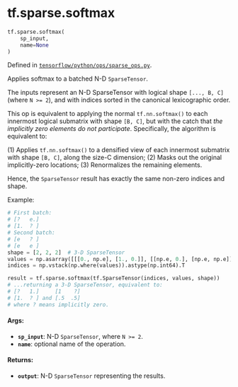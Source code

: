<div itemscope itemtype="http://developers.google.com/ReferenceObject">
<meta itemprop="name" content="tf.sparse.softmax" />
<meta itemprop="path" content="Stable" />
</div>

# tf.sparse.softmax

``` python
tf.sparse.softmax(
    sp_input,
    name=None
)
```



Defined in [`tensorflow/python/ops/sparse_ops.py`](/code/stable/tensorflow/python/ops/sparse_ops.py).

Applies softmax to a batched N-D `SparseTensor`.

The inputs represent an N-D SparseTensor with logical shape `[..., B, C]`
(where `N >= 2`), and with indices sorted in the canonical lexicographic
order.

This op is equivalent to applying the normal `tf.nn.softmax()` to each
innermost logical submatrix with shape `[B, C]`, but with the catch that *the
implicitly zero elements do not participate*.  Specifically, the algorithm is
equivalent to:

  (1) Applies `tf.nn.softmax()` to a densified view of each innermost
      submatrix with shape `[B, C]`, along the size-C dimension;
  (2) Masks out the original implicitly-zero locations;
  (3) Renormalizes the remaining elements.

Hence, the `SparseTensor` result has exactly the same non-zero indices and
shape.

Example:

```python
# First batch:
# [?   e.]
# [1.  ? ]
# Second batch:
# [e   ? ]
# [e   e ]
shape = [2, 2, 2]  # 3-D SparseTensor
values = np.asarray([[[0., np.e], [1., 0.]], [[np.e, 0.], [np.e, np.e]]])
indices = np.vstack(np.where(values)).astype(np.int64).T

result = tf.sparse.softmax(tf.SparseTensor(indices, values, shape))
# ...returning a 3-D SparseTensor, equivalent to:
# [?   1.]     [1    ?]
# [1.  ? ] and [.5  .5]
# where ? means implicitly zero.
```

#### Args:

* <b>`sp_input`</b>: N-D `SparseTensor`, where `N >= 2`.
* <b>`name`</b>: optional name of the operation.

#### Returns:

* <b>`output`</b>: N-D `SparseTensor` representing the results.